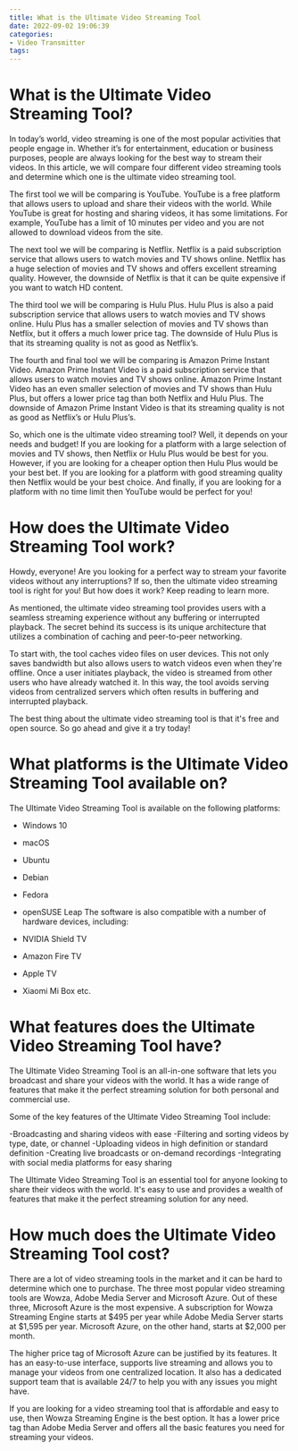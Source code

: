 ```yaml
---
title: What is the Ultimate Video Streaming Tool
date: 2022-09-02 19:06:39
categories:
- Video Transmitter
tags:
---
```



#  What is the Ultimate Video Streaming Tool?

In today’s world, video streaming is one of the most popular activities that people engage in. Whether it’s for entertainment, education or business purposes, people are always looking for the best way to stream their videos. In this article, we will compare four different video streaming tools and determine which one is the ultimate video streaming tool.

The first tool we will be comparing is YouTube. YouTube is a free platform that allows users to upload and share their videos with the world. While YouTube is great for hosting and sharing videos, it has some limitations. For example, YouTube has a limit of 10 minutes per video and you are not allowed to download videos from the site.

The next tool we will be comparing is Netflix. Netflix is a paid subscription service that allows users to watch movies and TV shows online. Netflix has a huge selection of movies and TV shows and offers excellent streaming quality. However, the downside of Netflix is that it can be quite expensive if you want to watch HD content.

The third tool we will be comparing is Hulu Plus. Hulu Plus is also a paid subscription service that allows users to watch movies and TV shows online. Hulu Plus has a smaller selection of movies and TV shows than Netflix, but it offers a much lower price tag. The downside of Hulu Plus is that its streaming quality is not as good as Netflix’s.

The fourth and final tool we will be comparing is Amazon Prime Instant Video. Amazon Prime Instant Video is a paid subscription service that allows users to watch movies and TV shows online. Amazon Prime Instant Video has an even smaller selection of movies and TV shows than Hulu Plus, but offers a lower price tag than both Netflix and Hulu Plus. The downside of Amazon Prime Instant Video is that its streaming quality is not as good as Netflix’s or Hulu Plus’s.

So, which one is the ultimate video streaming tool? Well, it depends on your needs and budget! If you are looking for a platform with a large selection of movies and TV shows, then Netflix or Hulu Plus would be best for you. However, if you are looking for a cheaper option then Hulu Plus would be your best bet. If you are looking for a platform with good streaming quality then Netflix would be your best choice. And finally, if you are looking for a platform with no time limit then YouTube would be perfect for you!

#  How does the Ultimate Video Streaming Tool work?

Howdy, everyone! Are you looking for a perfect way to stream your favorite videos without any interruptions? If so, then the ultimate video streaming tool is right for you! But how does it work? Keep reading to learn more.

As mentioned, the ultimate video streaming tool provides users with a seamless streaming experience without any buffering or interrupted playback. The secret behind its success is its unique architecture that utilizes a combination of caching and peer-to-peer networking.

To start with, the tool caches video files on user devices. This not only saves bandwidth but also allows users to watch videos even when they're offline. Once a user initiates playback, the video is streamed from other users who have already watched it. In this way, the tool avoids serving videos from centralized servers which often results in buffering and interrupted playback.

The best thing about the ultimate video streaming tool is that it's free and open source. So go ahead and give it a try today!

#  What platforms is the Ultimate Video Streaming Tool available on?

The Ultimate Video Streaming Tool is available on the following platforms:

* Windows 10
* macOS
* Ubuntu 
* Debian
* Fedora 
* openSUSE Leap 
The software is also compatible with a number of hardware devices, including:

* NVIDIA Shield TV
* Amazon Fire TV 
* Apple TV 
* Xiaomi Mi Box 
etc.

#  What features does the Ultimate Video Streaming Tool have?

The Ultimate Video Streaming Tool is an all-in-one software that lets you broadcast and share your videos with the world. It has a wide range of features that make it the perfect streaming solution for both personal and commercial use.

Some of the key features of the Ultimate Video Streaming Tool include:

-Broadcasting and sharing videos with ease
-Filtering and sorting videos by type, date, or channel
-Uploading videos in high definition or standard definition
-Creating live broadcasts or on-demand recordings
-Integrating with social media platforms for easy sharing

The Ultimate Video Streaming Tool is an essential tool for anyone looking to share their videos with the world. It's easy to use and provides a wealth of features that make it the perfect streaming solution for any need.

#  How much does the Ultimate Video Streaming Tool cost?

There are a lot of video streaming tools in the market and it can be hard to determine which one to purchase. The three most popular video streaming tools are Wowza, Adobe Media Server and Microsoft Azure. Out of these three, Microsoft Azure is the most expensive. A subscription for Wowza Streaming Engine starts at $495 per year while Adobe Media Server starts at $1,595 per year. Microsoft Azure, on the other hand, starts at $2,000 per month.

The higher price tag of Microsoft Azure can be justified by its features. It has an easy-to-use interface, supports live streaming and allows you to manage your videos from one centralized location. It also has a dedicated support team that is available 24/7 to help you with any issues you might have.

If you are looking for a video streaming tool that is affordable and easy to use, then Wowza Streaming Engine is the best option. It has a lower price tag than Adobe Media Server and offers all the basic features you need for streaming your videos.